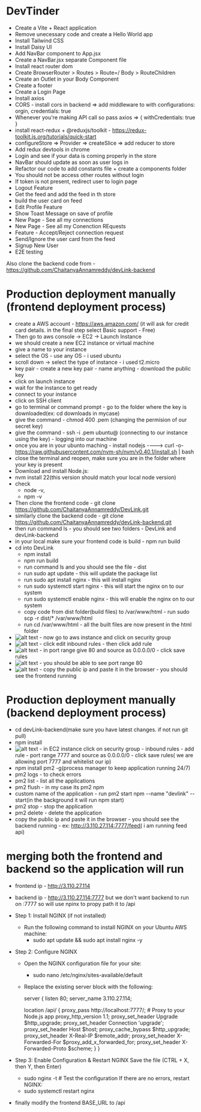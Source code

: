 # DevTinder

- Create a Vite + React application
- Remove unecessary code and create a Hello World app
- Install Tailwind CSS
- Install Daisy UI
- Add NavBar component to App.jsx
- Create a NavBar.jsx separate Component file
- Install react router dom
- Create BrowserRouter > Routes > Route=/ Body > RouteChildren
- Create an Outlet in your Body Component
- Create a footer
- Create a Login Page
- Install axios
- CORS - install cors in backend => add middleware to with configurations: orgin, credentials: true
- Whenever you're making API call so pass axios => { withCredentials: true }
- install react-redux + @reduxjs/toolkit - https://redux-toolkit.js.org/tutorials/quick-start
- configureStore => Provider => createSlice => add reducer to store
- Add redux devtools in chrome
- Login and see if your data is coming properly in the store
- NavBar should update as soon as user logs in
- Refactor our code to add constants file + create a components folder
- You should not be access other routes without login
- If token is not present, redirect user to login page
- Logout Feature
- Get the feed and add the feed in th store
- build the user card on feed
- Edit Profile Feature
- Show Toast Message on save of profile
- New Page - See all my connections
- New Page - See all my Conenction REquests
- Feature - Accept/Reject connection request
- Send/Ignore the user card from the feed
- Signup New User
- E2E testing

Also clone the backend code from - https://github.com/ChaitanyaAnnamreddy/devLink-backend

# Production deployment manually (frontend deployment process)

- create a AWS account - https://aws.amazon.com/ (it will ask for credit card details. in the final step select Basic support - Free)
- Then go to aws console -> EC2 -> Launch Instance
- we should create a new EC2 instance or virtual machine
- give a name to your instance
- select the OS - use any OS - i used ubuntu
- scroll down -> select the type of instance - i used t2.micro
- key pair - create a new key pair - name anything - download the public key
- click on launch instance
- wait for the instance to get ready
- connect to your instance
- click on SSH client
- go to terminal or command prompt - go to the folder where the key is downloaded(ex: cd downloads in mycase)
- give the command - chmod 400 <key-file-name>.pem (changing the permision of our secret key)
- give the command - ssh -i <key-file-name>.pem ubuntu@<instance-public-ip> (connecting to our instance using the key) - logging into our machine
- once you are in your ubunto maching - install nodejs ----> curl -o- https://raw.githubusercontent.com/nvm-sh/nvm/v0.40.1/install.sh | bash
- close the terminal and reopen, make sure you are in the folder where your key is present
- Download and install Node.js:
- nvm install 22(this version should match your local node version)
- check
  - node -v,
  - npm -v
- Then clone the frontend code - git clone https://github.com/ChaitanyaAnnamreddy/DevLink.git
- similarly clone the backend code - git clone https://github.com/ChaitanyaAnnamreddy/devLink-backend.git
- then run command ls - you should see two folders - DevLink and devLink-backend
- in your local make sure your frontend code is build - npm run build
- cd into DevLink
  - npm install
  - npm run build
  - run command ls and you should see the file - dist
  - run sudo apt update - this will update the package list
  - run sudo apt install nginx - this will install nginx
  - run sudo systemctl start nginx - this will start the nginx on to our system
  - run sudo systemctl enable nginx - this will enable the nginx on to our system
  - copy code from dist folder(build files) to /var/www/html - run sudo scp -r dist/\* /var/www/html
  - run cd /var/www/html - all the built files are now present in the html folder
- ![alt text](image.png) - now go to aws instance and click on security group
- ![alt text](image-1.png) - click edit inbound rules - then click add rule
- ![alt text](image-2.png) - in port range give 80 and source as 0.0.0.0/0 - click save rules
- ![alt text](image-3.png) - you should be able to see port range 80
- ![alt text](image-4.png) - copy the public ip and paste it in the browser - you should see the frontend running

# Production deployment manually (backend deployment process)

- cd devLink-backend(make sure you have latest changes. if not run git pull)
- npm install
- ![alt text](image-5.png) - in EC2 instance click on security group - inbound rules - add rule - port range 7777 and source as 0.0.0.0/0 - click save rules( we are allowing port 7777 and whitelist our ip)
- npm install pm2 -g(process manager to keep application running 24/7)
- pm2 logs - to check errors
- pm2 list - list all the applications
- pm2 flush <name of the application> - in my case its pm2 npm
- custom name of the application - run pm2 start npm --name "devlink" -- start(in the background it will run npm start)
- pm2 stop <name of the application> - stop the application
- pm2 delete <name of the application> - delete the application
- copy the public ip and paste it in the browser - you should see the backend running - ex: http://3.110.27.114:7777/feed( i am running feed api)

# merging both the frontend and backend so the application will run

- frontend ip - http://3.110.27.114
- backend ip - http://3.110.27.114:7777 but we don't want backend to run on :7777 so will use npinx to propy path it to /api
- Step 1: Install NGINX (if not installed)
  - Run the following command to install NGINX on your Ubuntu AWS machine:
    - sudo apt update && sudo apt install nginx -y
- Step 2: Configure NGINX

  - Open the NGINX configuration file for your site:
    - sudo nano /etc/nginx/sites-available/default
  - Replace the existing server block with the following:

    server {
    listen 80;
    server_name 3.110.27.114;

    location /api/ {
    proxy_pass http://localhost:7777/; # Proxy to your Node.js app
    proxy_http_version 1.1;
    proxy_set_header Upgrade $http_upgrade;
    proxy_set_header Connection 'upgrade';
    proxy_set_header Host $host;
    proxy_cache_bypass $http_upgrade;
    proxy_set_header X-Real-IP $remote_addr;
    proxy_set_header X-Forwarded-For $proxy_add_x_forwarded_for;
    proxy_set_header X-Forwarded-Proto $scheme;
    }
    }

- Step 3: Enable Configuration & Restart NGINX
  Save the file (CTRL + X, then Y, then Enter)

  - sudo nginx -t # Test the configuration
    If there are no errors, restart NGINX:
  - sudo systemctl restart nginx

- finally modify the frontend BASE_URL to /api
